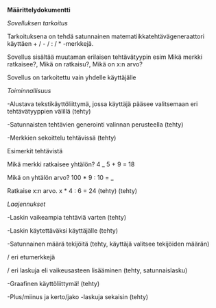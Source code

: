 **Määrittelydokumentti**

*Sovelluksen tarkoitus*

Tarkoituksena on tehdä satunnainen matematiikkatehtävägeneraattori käyttäen + / - / : / * -merkkejä.

Sovellus sisältää muutaman erilaisen tehtävätyypin esim Mikä merkki ratkaisee?, Mikä on ratkaisu?, Mikä on x:n arvo?

Sovellus on tarkoitettu vain yhdelle käyttäjälle

*Toiminnallisuus*

-Alustava tekstikäyttöliittymä, jossa käyttäjä pääsee valitsemaan eri tehtävätyyppien välillä (tehty)

-Satunnaisten tehtävien generointi valinnan perusteella (tehty)

-Merkkien sekoittelu tehtävissä (tehty)

Esimerkit tehtävistä

Mikä merkki ratkaisee yhtälön?    4 _ 5 + 9 = 18

Mikä on yhtälön arvo?             100 * 9 : 10 = _

Ratkaise x:n arvo.                x * 4 : 6 = 24    (tehty) (tehty)


*Laajennukset*

-Laskin vaikeampia tehtäviä varten (tehty)

-Laskin käytettäväksi käyttäjälle (tehty)

-Satunnainen määrä tekijöitä (tehty, käyttäjä valitsee tekijöiden määrän)

/ eri etumerkkejä 

/ eri laskuja eli vaikeusasteen lisääminen (tehty, satunnaislasku)

-Graafinen käyttöliittymä! (tehty)

-Plus/miinus ja kerto/jako -laskuja sekaisin (tehty)




